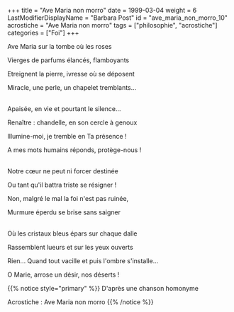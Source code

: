 +++
title = "Ave Maria non morro"
date = 1999-03-04
weight = 6
LastModifierDisplayName = "Barbara Post"
id = "ave_maria_non_morro_10"
acrostiche = "Ave Maria non morro"
tags = ["philosophie", "acrostiche"]
categories = ["Foi"]
+++

Ave Maria sur la tombe où les roses

Vierges de parfums élancés, flamboyants

Etreignent la pierre, ivresse où se déposent

Miracle, une perle, un chapelet tremblants...

 \
Apaisée, en vie et pourtant le silence...

Renaître : chandelle, en son cercle à genoux

Illumine-moi, je tremble en Ta présence !

A mes mots humains réponds, protège-nous !

 \
Notre cœur ne peut ni forcer destinée

Ou tant qu'il battra triste se résigner !

Non, malgré le mal la foi n'est pas ruinée,

Murmure éperdu se brise sans saigner

 \
Où les cristaux bleus épars sur chaque dalle

Rassemblent lueurs et sur les yeux ouverts

Rien... Quand tout vacille et puis l'ombre s'installe...

O Marie, arrose un désir, nos déserts !

{{% notice style="primary" %}}
D'après une chanson homonyme

Acrostiche : Ave Maria non morro
{{% /notice %}}

